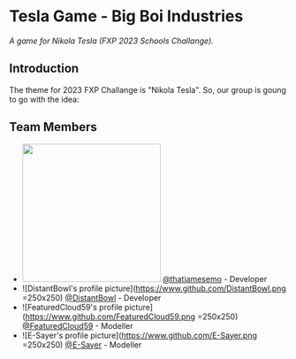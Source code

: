 # Tesla Game - Big Boi Industries
*A game for Nikola Tesla (FXP 2023 Schools Challange).*

## Introduction
The theme for 2023 FXP Challange is "Nikola Tesla". So, our group is goung to go with the idea: 

## Team Members
 - <img src="www.github.com/thatjamesemo.png" width="250" height="250" /> [@thatjamesemo](https://www.github.com/thatjamesemo) - Developer  
 - ![DistantBowl's profile picture](https://www.github.com/DistantBowl.png =250x250) [@DistantBowl](https://www.github.com/DistantBowl) - Developer  
 - ![FeaturedCloud59's profile picture](https://www.github.com/FeaturedCloud59.png =250x250) [@FeaturedCloud59](https://www.github.com/FeaturedCloud59) - Modeller  
 - ![E-Sayer's profile picture](https://www.github.com/E-Sayer.png =250x250) [@E-Sayer](https://www.github.com/E-Sayer) - Modeller  
